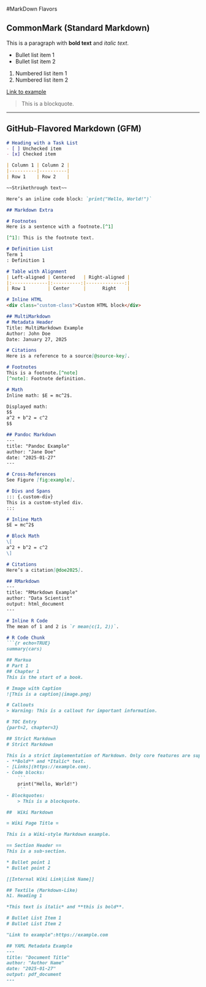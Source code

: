 #MarkDown Flavors

## CommonMark (Standard Markdown)
This is a paragraph with **bold text** and *italic text*.

- Bullet list item 1
- Bullet list item 2

1. Numbered list item 1
2. Numbered list item 2

[Link to example](https://example.com)

> This is a blockquote.

---

## GitHub-Flavored Markdown (GFM)

```markdown
# Heading with a Task List
- [ ] Unchecked item
- [x] Checked item

| Column 1 | Column 2 |
|----------|----------|
| Row 1    | Row 2    |

~~Strikethrough text~~

Here’s an inline code block: `print("Hello, World!")`

## Markdown Extra

# Footnotes
Here is a sentence with a footnote.[^1]

[^1]: This is the footnote text.

# Definition List
Term 1
: Definition 1

# Table with Alignment
| Left-aligned | Centered   | Right-aligned |
|:-------------|:----------:|--------------:|
| Row 1        | Center     |      Right    |

# Inline HTML
<div class="custom-class">Custom HTML block</div>

## MultiMarkdown
# Metadata Header
Title: MultiMarkdown Example
Author: John Doe
Date: January 27, 2025

# Citations
Here is a reference to a source[@source-key].

# Footnotes
This is a footnote.[^note]
[^note]: Footnote definition.

# Math
Inline math: $E = mc^2$.

Displayed math:
$$
a^2 + b^2 = c^2
$$

## Pandoc Markdown
---
title: "Pandoc Example"
author: "Jane Doe"
date: "2025-01-27"
---

# Cross-References
See Figure [fig:example].

# Divs and Spans
::: {.custom-div}
This is a custom-styled div.
:::

# Inline Math
$E = mc^2$

# Block Math
\[
a^2 + b^2 = c^2
\]

# Citations
Here’s a citation[@doe2025].

## RMarkdown
---
title: "RMarkdown Example"
author: "Data Scientist"
output: html_document
---

# Inline R Code
The mean of 1 and 2 is `r mean(c(1, 2))`.

# R Code Chunk
```{r echo=TRUE}
summary(cars)

## Markua
# Part 1
## Chapter 1
This is the start of a book.

# Image with Caption
![This is a caption](image.png)

# Callouts
> Warning: This is a callout for important information.

# TOC Entry
{part=2, chapter=3}

## Strict Markdown
# Strict Markdown

This is a strict implementation of Markdown. Only core features are supported:
- **Bold** and *Italic* text.
- [Links](https://example.com).
- Code blocks:
    ```
    print("Hello, World!")
    ```
- Blockquotes:
    > This is a blockquote.

##  Wiki Markdown

= Wiki Page Title =

This is a Wiki-style Markdown example.

== Section Header ==
This is a sub-section.

* Bullet point 1
* Bullet point 2

[[Internal Wiki Link|Link Name]]

## Textile (Markdown-Like)
h1. Heading 1

*This text is italic* and **this is bold**.

# Bullet List Item 1
# Bullet List Item 2

"Link to example":https://example.com

## YAML Metadata Example
---
title: "Document Title"
author: "Author Name"
date: "2025-01-27"
output: pdf_document
---


